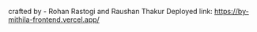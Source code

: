crafted by - Rohan Rastogi and Raushan Thakur
Deployed link: https://by-mithila-frontend.vercel.app/
